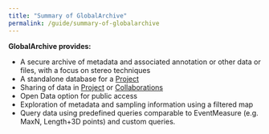 ```yaml
---
title: "Summary of GlobalArchive"
permalink: /guide/summary-of-globalarchive
---
```


**GlobalArchive provides:**
* A secure archive of metadata and associated annotation or other data or files, with a focus on stereo techniques
* A standalone database for a [Project](https://globalarchivemanual.github.io/guide/definitions#project)
* Sharing of data in [Project](https://globalarchivemanual.github.io/guide/definitions#Projects) or [Collaborations](https://globalarchivemanual.github.io/guide/definitions#Collaborations)
* Open Data option for public access
* Exploration of metadata and sampling information using a filtered map
* Query data using predefined queries comparable to EventMeasure (e.g. MaxN, Length+3D points) and custom queries.
